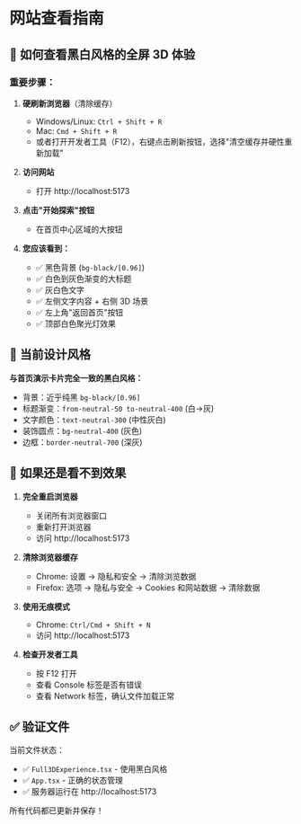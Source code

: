 # 网站查看指南

## 🔄 如何查看黑白风格的全屏 3D 体验

### 重要步骤：

1. **硬刷新浏览器**（清除缓存）
   - Windows/Linux: `Ctrl + Shift + R`
   - Mac: `Cmd + Shift + R`
   - 或者打开开发者工具（F12），右键点击刷新按钮，选择"清空缓存并硬性重新加载"

2. **访问网站**
   - 打开 http://localhost:5173

3. **点击"开始探索"按钮**
   - 在首页中心区域的大按钮

4. **您应该看到：**
   - ✅ 黑色背景 (`bg-black/[0.96]`)
   - ✅ 白色到灰色渐变的大标题
   - ✅ 灰白色文字
   - ✅ 左侧文字内容 + 右侧 3D 场景
   - ✅ 左上角"返回首页"按钮
   - ✅ 顶部白色聚光灯效果

## 🎨 当前设计风格

**与首页演示卡片完全一致的黑白风格：**
- 背景：近乎纯黑 `bg-black/[0.96]`
- 标题渐变：`from-neutral-50 to-neutral-400` (白→灰)
- 文字颜色：`text-neutral-300` (中性灰白)
- 装饰圆点：`bg-neutral-400` (灰色)
- 边框：`border-neutral-700` (深灰)

## 🐛 如果还是看不到效果

1. **完全重启浏览器**
   - 关闭所有浏览器窗口
   - 重新打开浏览器
   - 访问 http://localhost:5173

2. **清除浏览器缓存**
   - Chrome: 设置 → 隐私和安全 → 清除浏览数据
   - Firefox: 选项 → 隐私与安全 → Cookies 和网站数据 → 清除数据

3. **使用无痕模式**
   - Chrome: `Ctrl/Cmd + Shift + N`
   - 访问 http://localhost:5173

4. **检查开发者工具**
   - 按 F12 打开
   - 查看 Console 标签是否有错误
   - 查看 Network 标签，确认文件加载正常

## ✅ 验证文件

当前文件状态：
- ✅ `Full3DExperience.tsx` - 使用黑白风格
- ✅ `App.tsx` - 正确的状态管理
- ✅ 服务器运行在 http://localhost:5173

所有代码都已更新并保存！

